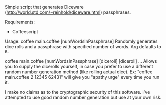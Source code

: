 Simple script that generates Diceware (http://world.std.com/~reinhold/diceware.html) 
passphrases.

Requirements:
* Coffeescript

Usage:
coffee main.coffee [numWordsInPassphrase]
Randomly generates dice rolls and a passphrase with specified number of words. Arg defaults to 5.

coffee main.coffee [numWordsInPassphrase] [diceroll] [diceroll] ...
Allows you to supply the dicerolls yourself, in case you prefer to use a different random number
generation method (like rolling actual dice).
Ex: "coffee main.coffee 2 12345 62431" will give you "apathy urge" every time you run it.

I make no claims as to the cryptographic security of this software. I've attempted to 
use good random number generation but use at your own risk.
